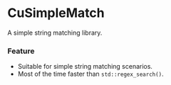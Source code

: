 # CuSimpleMatch
A simple string matching library.  
### Feature
- Suitable for simple string matching scenarios.
- Most of the time faster than `std::regex_search()`.  

